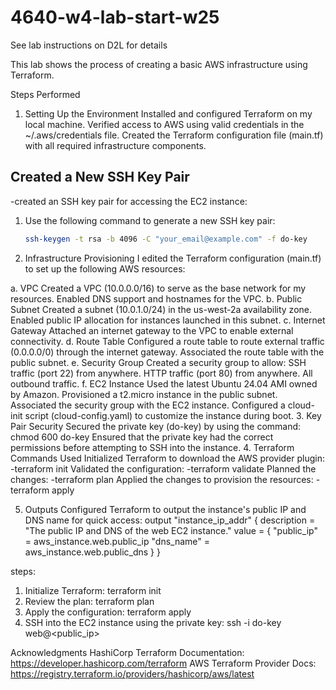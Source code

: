 # 4640-w4-lab-start-w25


See lab instructions on D2L for details

This lab shows the process of creating a basic AWS infrastructure using Terraform.

Steps Performed
1. Setting Up the Environment
Installed and configured Terraform on my local machine.
Verified access to AWS using valid credentials in the ~/.aws/credentials file.
Created the Terraform configuration file (main.tf) with all required infrastructure components.

## Created a New SSH Key Pair

 -created an SSH key pair for accessing the EC2 instance:

1. Use the following command to generate a new SSH key pair:
   ```bash
   ssh-keygen -t rsa -b 4096 -C "your_email@example.com" -f do-key
   
3. Infrastructure Provisioning
I edited the Terraform configuration (main.tf) to set up the following AWS resources:

a. VPC
Created a VPC (10.0.0.0/16) to serve as the base network for my resources.
Enabled DNS support and hostnames for the VPC.
b. Public Subnet
Created a subnet (10.0.1.0/24) in the us-west-2a availability zone.
Enabled public IP allocation for instances launched in this subnet.
c. Internet Gateway
Attached an internet gateway to the VPC to enable external connectivity.
d. Route Table
Configured a route table to route external traffic (0.0.0.0/0) through the internet gateway.
Associated the route table with the public subnet.
e. Security Group
Created a security group to allow:
SSH traffic (port 22) from anywhere.
HTTP traffic (port 80) from anywhere.
All outbound traffic.
f. EC2 Instance
Used the latest Ubuntu 24.04 AMI owned by Amazon.
Provisioned a t2.micro instance in the public subnet.
Associated the security group with the EC2 instance.
Configured a cloud-init script (cloud-config.yaml) to customize the instance during boot.
3. Key Pair Security
Secured the private key (do-key) by using the command:
chmod 600 do-key
Ensured that the private key had the correct permissions before attempting to SSH into the instance.
4. Terraform Commands Used
Initialized Terraform to download the AWS provider plugin:
-terraform init
Validated the configuration:
-terraform validate
Planned the changes:
-terraform plan
Applied the changes to provision the resources:
-terraform apply

5. Outputs
Configured Terraform to output the instance's public IP and DNS name for quick access:
output "instance_ip_addr" {
  description = "The public IP and DNS of the web EC2 instance."
  value = {
    "public_ip" = aws_instance.web.public_ip
    "dns_name"  = aws_instance.web.public_dns
  }
}

steps:
1. Initialize Terraform:
terraform init
2. Review the plan:
terraform plan
3. Apply the configuration:
terraform apply
4. SSH into the EC2 instance using the private key:
ssh -i do-key web@<public_ip>


Acknowledgments
HashiCorp Terraform Documentation: https://developer.hashicorp.com/terraform
AWS Terraform Provider Docs: https://registry.terraform.io/providers/hashicorp/aws/latest
